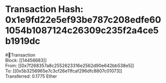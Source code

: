 
Transaction Hash: 0x1e9fd22e5ef93be787c208edfe601054b1087124c26309c235f2a4ce5b1919dc
====================================================================================
  
#💸Transaction  
Block: [[14456683]]  
From: [[0x7f268357a8c2552623316e2562d90e642bb538e5]]  
To: [[0x5b3256965e7c3cf26e11fcaf296dfc8807c01073]]  
Transferred: 0.1775 Ether